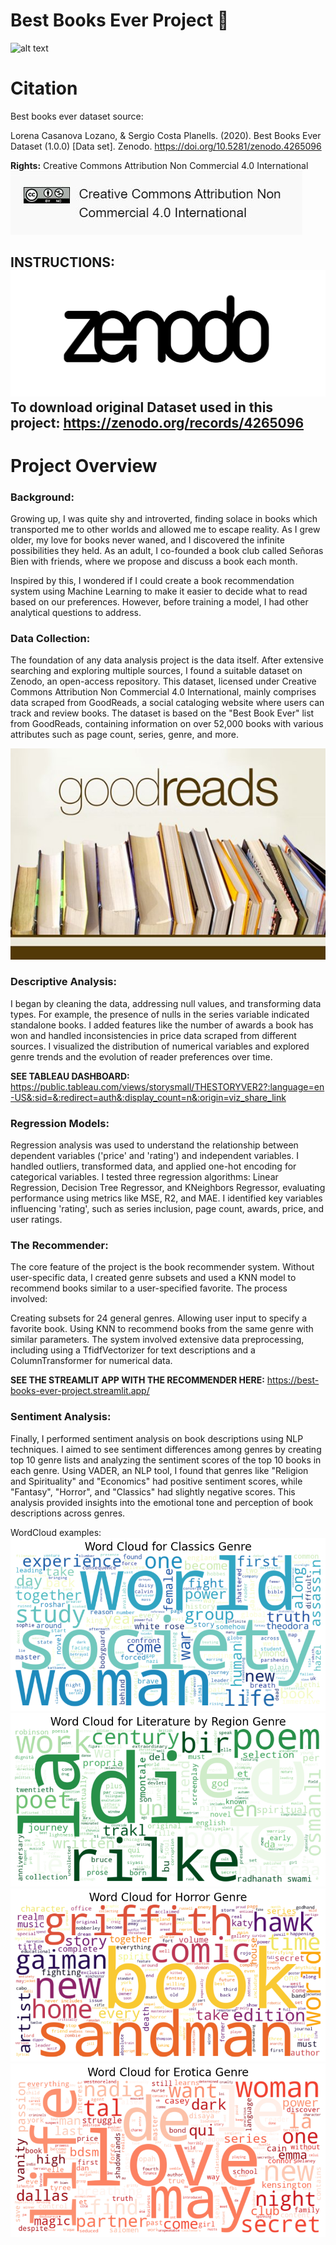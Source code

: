 # Best Books Ever Project 📔
![alt text](Images/banner.png)

# **Citation**

Best books ever dataset source:

Lorena Casanova Lozano, & Sergio Costa Planells. (2020). Best Books Ever Dataset (1.0.0) [Data set]. Zenodo. https://doi.org/10.5281/zenodo.4265096

**Rights:** Creative Commons Attribution Non Commercial 4.0 International
 ![alt text](Images/ACapture.JPG)

**INSTRUCTIONS:**
![alt text](Images/zenodo-black-2500.png)
To download original Dataset used in this project: https://zenodo.org/records/4265096
-

# Project Overview 

### Background:

Growing up, I was quite shy and introverted, finding solace in books which transported me to other worlds and allowed me to escape reality. As I grew older, my love for books never waned, and I discovered the infinite possibilities they held. As an adult, I co-founded a book club called Señoras Bien with friends, where we propose and discuss a book each month.

Inspired by this, I wondered if I could create a book recommendation system using Machine Learning to make it easier to decide what to read based on our preferences. However, before training a model, I had other analytical questions to address.

### Data Collection:

The foundation of any data analysis project is the data itself. After extensive searching and exploring multiple sources, I found a suitable dataset on Zenodo, an open-access repository. This dataset, licensed under Creative Commons Attribution Non Commercial 4.0 International, mainly comprises data scraped from GoodReads, a social cataloging website where users can track and review books. The dataset is based on the "Best Book Ever" list from GoodReads, containing information on over 52,000 books with various attributes such as page count, series, genre, and more.

![alt text](Images/gr-.jpg)

### Descriptive Analysis:

I began by cleaning the data, addressing null values, and transforming data types. For example, the presence of nulls in the series variable indicated standalone books. I added features like the number of awards a book has won and handled inconsistencies in price data scraped from different sources. I visualized the distribution of numerical variables and explored genre trends and the evolution of reader preferences over time.

**SEE TABLEAU DASHBOARD:**
https://public.tableau.com/views/storysmall/THESTORYVER2?:language=en-US&:sid=&:redirect=auth&:display_count=n&:origin=viz_share_link

### Regression Models:

Regression analysis was used to understand the relationship between dependent variables ('price' and 'rating') and independent variables. I handled outliers, transformed data, and applied one-hot encoding for categorical variables. I tested three regression algorithms: Linear Regression, Decision Tree Regressor, and KNeighbors Regressor, evaluating performance using metrics like MSE, R2, and MAE. I identified key variables influencing 'rating', such as series inclusion, page count, awards, price, and user ratings.

### The Recommender:

The core feature of the project is the book recommender system. Without user-specific data, I created genre subsets and used a KNN model to recommend books similar to a user-specified favorite. The process involved:

Creating subsets for 24 general genres.
Allowing user input to specify a favorite book.
Using KNN to recommend books from the same genre with similar parameters.
The system involved extensive data preprocessing, including using a TfidfVectorizer for text descriptions and a ColumnTransformer for numerical data.

**SEE THE STREAMLIT APP WITH THE RECOMMENDER HERE:** 
https://best-books-ever-project.streamlit.app/

### Sentiment Analysis:

Finally, I performed sentiment analysis on book descriptions using NLP techniques. I aimed to see sentiment differences among genres by creating top 10 genre lists and analyzing the sentiment scores of the top 10 books in each genre. Using VADER, an NLP tool, I found that genres like "Religion and Spirituality" and "Economics" had positive sentiment scores, while "Fantasy", "Horror", and "Classics" had slightly negative scores. This analysis provided insights into the emotional tone and perception of book descriptions across genres.

WordCloud examples:
![alt text](Images/5output.png)
![alt text](Images/6output.png)
![alt text](Images/7output.png)
![alt text](Images/9output.png)